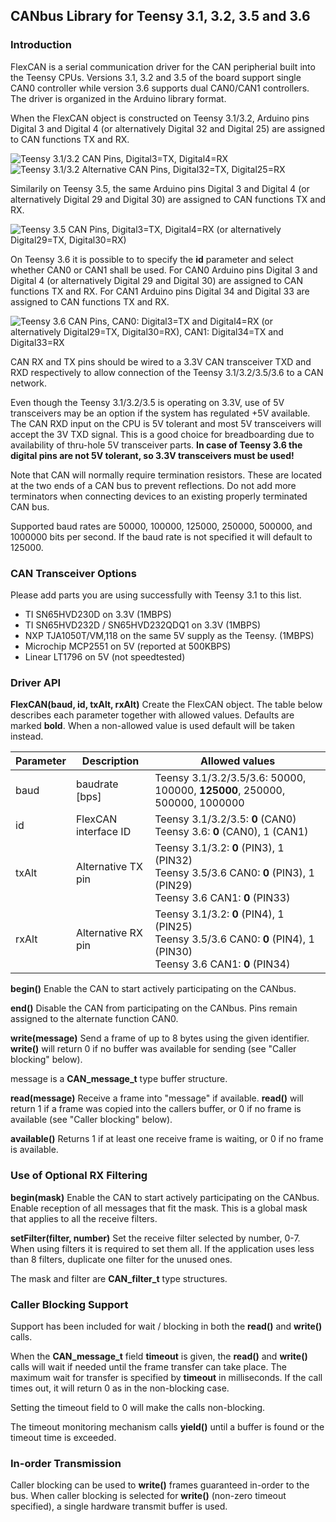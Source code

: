 ## CANbus Library for Teensy 3.1, 3.2, 3.5 and 3.6

### Introduction
FlexCAN is a serial communication driver for the CAN peripherial built into the Teensy CPUs. Versions 3.1, 3.2 and 3.5 of the board support single CAN0 controller while version 3.6 supports dual CAN0/CAN1 controllers.  The driver is organized in the Arduino library format.

When the FlexCAN object is constructed on Teensy 3.1/3.2, Arduino pins Digital 3 and Digital 4 (or alternatively Digital 32 and Digital 25) are assigned to CAN functions TX and RX.

![Teensy 3.1/3.2 CAN Pins, Digital3=TX, Digital4=RX](/FlexCAN_pins.png) ![Teensy 3.1/3.2 Alternative CAN Pins, Digital32=TX, Digital25=RX](/FlexCAN_pins_alt.png)

Similarily on Teensy 3.5, the same Arduino pins Digital 3 and Digital 4 (or alternatively Digital 29 and Digital 30) are assigned to CAN functions TX and RX.

![Teensy 3.5 CAN Pins, Digital3=TX, Digital4=RX (or alternatively Digital29=TX, Digital30=RX)](/FlexCAN_pins_35.png)

On Teensy 3.6 it is possible to to specify the **id** parameter and select whether CAN0 or CAN1 shall be used. For CAN0 Arduino pins Digital 3 and Digital 4 (or alternatively Digital 29 and Digital 30) are assigned to CAN functions TX and RX. For CAN1 Arduino pins Digital 34 and Digital 33 are assigned to CAN functions TX and RX.

![Teensy 3.6 CAN Pins, CAN0: Digital3=TX and Digital4=RX (or alternatively Digital29=TX, Digital30=RX), CAN1: Digital34=TX and Digital33=RX](/FlexCAN_pins_36.png)

CAN RX and TX pins should be wired to a 3.3V CAN transceiver TXD and RXD respectively to allow connection of the Teensy 3.1/3.2/3.5/3.6 to a CAN network.

Even though the Teensy 3.1/3.2/3.5 is operating on 3.3V, use of 5V transceivers may be an option if the system has regulated +5V available.  The CAN RXD input on the CPU is 5V tolerant and most 5V transceivers will accept the 3V TXD signal.  This is a good choice for breadboarding due to availability of thru-hole 5V transceiver parts.
**In case of Teensy 3.6 the digital pins are not 5V tolerant, so 3.3V transceivers must be used!**

Note that CAN will normally require termination resistors.  These are located at the two ends of a CAN bus to prevent reflections.  Do not add more terminators when connecting devices to an existing properly terminated CAN bus.

Supported baud rates are 50000, 100000, 125000, 250000, 500000, and 1000000 bits per second.  If the baud rate is not specified it will default to 125000.

### CAN Transceiver Options
Please add parts you are using successfully with Teensy 3.1 to this list.
- TI SN65HVD230D on 3.3V (1MBPS)
- TI SN65HVD232D / SN65HVD232QDQ1 on 3.3V (1MBPS)
- NXP TJA1050T/VM,118 on the same 5V supply as the Teensy. (1MBPS)
- Microchip MCP2551 on 5V (reported at 500KBPS)
- Linear LT1796 on 5V (not speedtested)

### Driver API
**FlexCAN(baud, id, txAlt, rxAlt)**
Create the FlexCAN object. The table below describes each parameter together with allowed values. Defaults are marked **bold**. When a non-allowed value is used default will be taken instead.

| Parameter | Description          | Allowed values
|-----------|----------------------|----------------------------------------------------------------------------
| baud      | baudrate [bps]       | Teensy 3.1/3.2/3.5/3.6: 50000, 100000, **125000**, 250000, 500000, 1000000
| id        | FlexCAN interface ID | Teensy 3.1/3.2/3.5: **0** (CAN0)<br>Teensy 3.6: **0** (CAN0), 1 (CAN1)
| txAlt     | Alternative TX pin   | Teensy 3.1/3.2: **0** (PIN3), 1 (PIN32)<br>Teensy 3.5/3.6 CAN0: **0** (PIN3), 1 (PIN29)<br>Teensy 3.6 CAN1: **0** (PIN33)
| rxAlt     | Alternative RX pin   | Teensy 3.1/3.2: **0** (PIN4), 1 (PIN25)<br>Teensy 3.5/3.6 CAN0: **0** (PIN4), 1 (PIN30)<br>Teensy 3.6 CAN1: **0** (PIN34)

**begin()**
Enable the CAN to start actively participating on the CANbus.

**end()**
Disable the CAN from participating on the CANbus.  Pins remain assigned to the alternate function CAN0.

**write(message)**
Send a frame of up to 8 bytes using the given identifier.  **write()** will return 0 if no buffer was available for sending (see "Caller blocking" below).

message is a **CAN_message_t** type buffer structure.

**read(message)**
Receive a frame into "message" if available.  **read()** will return 1 if a frame was copied into the callers buffer, or 0 if no frame is available (see "Caller blocking" below).

**available()**
Returns 1 if at least one receive frame is waiting, or 0 if no frame is available.

### Use of Optional RX Filtering
**begin(mask)**
Enable the CAN to start actively participating on the CANbus.  Enable reception of all messages that fit the mask.  This is a global mask that applies to all the receive filters.

**setFilter(filter, number)**
Set the receive filter selected by number, 0-7.  When using filters it is required to set them all. If the application uses less than 8 filters, duplicate one filter for the unused ones.

The mask and filter are **CAN_filter_t** type structures.

### Caller Blocking Support
Support has been included for wait / blocking in both the **read()** and **write()** calls.

When the **CAN_message_t** field **timeout** is given, the **read()** and **write()** calls will wait if needed until the frame transfer can take place. The maximum wait for transfer is specified by **timeout** in milliseconds. If the call times out, it will return 0 as in the non-blocking case.

Setting the timeout field to 0 will make the calls non-blocking.

The timeout monitoring mechanism calls **yield()** until a buffer is found or the timeout time is exceeded.

### In-order Transmission
Caller blocking can be used to **write()** frames guaranteed in-order to the bus. When caller blocking is selected for **write()** (non-zero timeout specified), a single hardware transmit buffer is used.
